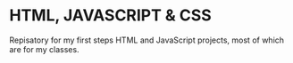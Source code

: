 # HTML, JAVASCRIPT & CSS
Repisatory for my first steps HTML and JavaScript projects, most of which are for my classes.
